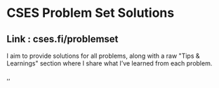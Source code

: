 # CSES Problem Set Solutions
## Link : cses.fi/problemset <br>
I aim to provide solutions for all problems, along with a raw "Tips & Learnings" section where I share what I’ve learned from each problem.

,,

